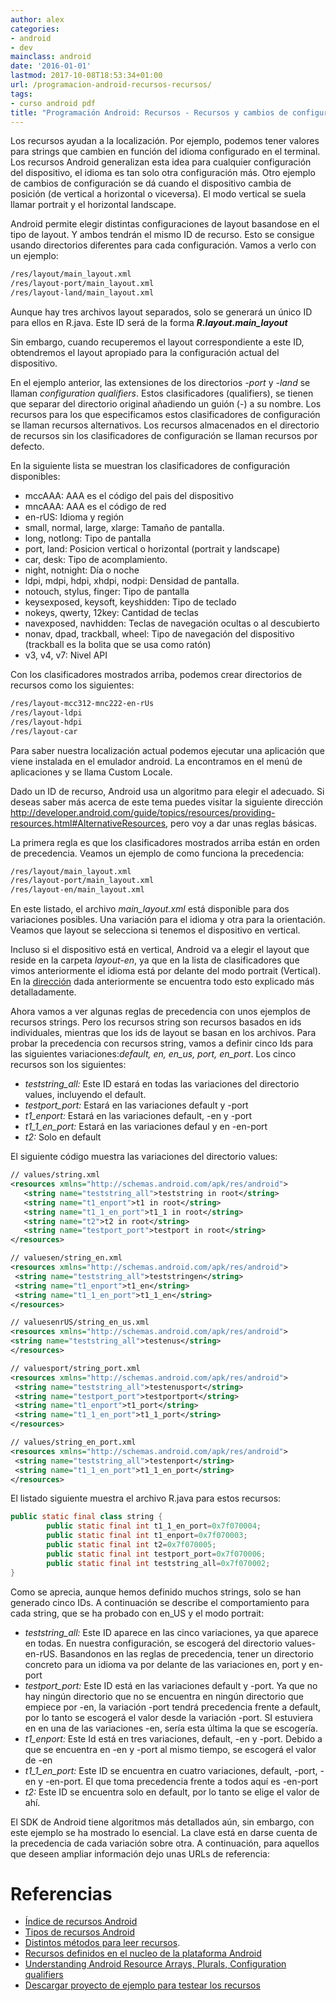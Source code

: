 ```yaml
---
author: alex
categories:
- android
- dev
mainclass: android
date: '2016-01-01'
lastmod: 2017-10-08T18:53:34+01:00
url: /programacion-android-recursos-recursos/
tags:
- curso android pdf
title: "Programación Android: Recursos - Recursos y cambios de configuración"
---
```


Los recursos ayudan a la localización. Por ejemplo, podemos tener valores para strings que cambien en función del idioma configurado en el terminal. Los recursos Android generalizan esta idea para cualquier configuración del dispositivo, el idioma es tan solo otra configuración más. Otro ejemplo de cambios de configuración se dá cuando el dispositivo cambia de posición (de vertical a horizontal o viceversa). El modo vertical se suela llamar portrait y el horizontal landscape.

Android permite elegir distintas configuraciones de layout basandose en el tipo de layout. Y ambos tendrán el mismo ID de recurso. Esto se consigue usando directorios diferentes para cada configuración. Vamos a verlo con un ejemplo:


<!--more--><!--ad-->

```bash
/res/layout/main_layout.xml
/res/layout-port/main_layout.xml
/res/layout-land/main_layout.xml
```

Aunque hay tres archivos layout separados, solo se generará un único ID para ellos en R.java. Este ID será de la forma ***R.layout.main_layout***

Sin embargo, cuando recuperemos el layout correspondiente a este ID, obtendremos el layout apropiado para la configuración actual del dispositivo.

En el ejemplo anterior, las extensiones de los directorios *-port* y *-land* se llaman *configuration qualifiers*. Estos clasificadores (qualifiers), se tienen que separar del directorio original añadiendo un guión (-) a su nombre. Los recursos para los que especificamos estos clasificadores de configuración se llaman recursos alternativos. Los recursos almacenados en el directorio de recursos sin los clasificadores de configuración se llaman recursos por defecto.

En la siguiente lista se muestran los clasificadores de configuración disponibles:

  * mccAAA: AAA es el código del pais del dispositivo
  * mncAAA: AAA es el código de red
  * en-rUS: Idioma y región
  * small, normal, large, xlarge: Tamaño de pantalla.
  * long, notlong: Tipo de pantalla
  * port, land: Posicion vertical o horizontal (portrait y landscape)
  * car, desk: Tipo de acomplamiento.
  * night, notnight: Día o noche
  * ldpi, mdpi, hdpi, xhdpi, nodpi: Densidad de pantalla.
  * notouch, stylus, finger: Tipo de pantalla
  * keysexposed, keysoft, keyshidden: Tipo de teclado
  * nokeys, qwerty, 12key: Cantidad de teclas
  * navexposed, navhidden: Teclas de navegación ocultas o al descubierto
  * nonav, dpad, trackball, wheel: Tipo de navegación del dispositivo (trackball es la bolita que se usa como ratón)
  * v3, v4, v7: Nivel API

Con los clasificadores mostrados arriba, podemos crear directorios de recursos como los siguientes:

```bash
/res/layout-mcc312-mnc222-en-rUs
/res/layout-ldpi
/res/layout-hdpi
/res/layout-car
```

Para saber nuestra localización actual podemos ejecutar una aplicación que viene instalada en el emulador android. La encontramos en el menú de aplicaciones y se llama Custom Locale.

<figure>
    <amp-img sizes="(min-width: 485px) 485px, 100vw" on="tap:lightbox1" role="button" tabindex="0" layout="responsive" width="485" height="800" src="https://4.bp.blogspot.com/-Q3bB0guwyaU/TrufmiBkv0I/AAAAAAAABjA/kQypC8CXIbU/s800/Screenshot.png"></amp-img>
</figure>

Dado un ID de recurso, Android usa un algoritmo para elegir el adecuado. Si deseas saber más acerca de este tema puedes visitar la siguiente dirección <a target="_blank" href="http://developer.android.com/guide/topics/resources/providing-resources.html#AlternativeResources">http://developer.android.com/guide/topics/resources/providing-resources.html#AlternativeResources</a>, pero voy a dar unas reglas básicas.

La primera regla es que los clasificadores mostrados arriba están en orden de precedencia. Veamos un ejemplo de como funciona la precedencia:

```bash
/res/layout/main_layout.xml
/res/layout-port/main_layout.xml
/res/layout-en/main_layout.xml
```

En este listado, el archivo *main_layout.xml* está disponible para dos variaciones posibles. Una variación para el idioma y otra para la orientación. Veamos que layout se selecciona si tenemos el dispositivo en vertical.

Incluso si el dispositivo está en vertical, Android va a elegir el layout que reside en la carpeta *layout-en*, ya que en la lista de clasificadores que vimos anteriormente el idioma está por delante del modo portrait (Vertical). En la <a target="_blank" href="http://developer.android.com/guide/topics/resources/providing-resources.html#AlternativeResources">dirección</a> dada anteriormente se encuentra todo esto explicado más detalladamente.

Ahora vamos a ver algunas reglas de precedencia con unos ejemplos de recursos strings. Pero los recursos string son recursos basados en ids individuales, mientras que los ids de layout se basan en los archivos. Para probar la precedencia con recursos string, vamos a definir cinco Ids para las siguientes variaciones:*default, en, en\_us, port, en\_port*. Los cinco recursos son los siguientes:

  * *teststring_all:* Este ID estará en todas las variaciones del directorio values, incluyendo el default.
  * *testport_port:* Estará en las variaciones default y -port
  * *t1_enport:* Estará en las variaciones default, -en y -port
  * *t1\_1\_en_port:* Estará en las variaciones defaul y en -en-port
  * *t2:* Solo en default

El siguiente código muestra las variaciones del directorio values:

```xml
// values/string.xml
<resources xmlns="http://schemas.android.com/apk/res/android">
   <string name="teststring_all">teststring in root</string>
   <string name="t1_enport">t1 in root</string>
   <string name="t1_1_en_port">t1_1 in root</string>
   <string name="t2">t2 in root</string>
   <string name="testport_port">testport in root</string>
</resources>

// values­en/string_en.xml
<resources xmlns="http://schemas.android.com/apk/res/android">
 <string name="teststring_all">teststring­en</string>
 <string name="t1_enport">t1_en</string>
 <string name="t1_1_en_port">t1_1_en</string>
</resources>

// values­en­rUS/string_en_us.xml
<resources xmlns="http://schemas.android.com/apk/res/android">
<string name="teststring_all">test­en­us</string>
</resources>

// values­port/string_port.xml
<resources xmlns="http://schemas.android.com/apk/res/android">
 <string name="teststring_all">test­en­us­port</string>
 <string name="testport_port">testport­port</string>
 <string name="t1_enport">t1_port</string>
 <string name="t1_1_en_port">t1_1_port</string>
</resources>

// values/string_en_port.xml
<resources xmlns="http://schemas.android.com/apk/res/android">
 <string name="teststring_all">test­en­port</string>
 <string name="t1_1_en_port">t1_1_en_port</string>
</resources>
```

El listado siguiente muestra el archivo R.java para estos recursos:

```java
public static final class string {
        public static final int t1_1_en_port=0x7f070004;
        public static final int t1_enport=0x7f070003;
        public static final int t2=0x7f070005;
        public static final int testport_port=0x7f070006;
        public static final int teststring_all=0x7f070002;
}
```

Como se aprecia, aunque hemos definido muchos strings, solo se han generado cinco IDs. A continuación se describe el comportamiento para cada string, que se ha probado con en_US y el modo portrait:

  * *teststring_all:* Este ID aparece en las cinco variaciones, ya que aparece en todas. En nuestra configuración, se escogerá del directorio values-en-rUS. Basandonos en las reglas de precedencia, tener un directorio concreto para un idioma va por delante de las variaciones en, port y en-port
  * *testport_port:* Este ID está en las variaciones default y -port. Ya que no hay ningún directorio que no se encuentra en ningún directorio que empiece por -en, la variación -port tendrá precedencia frente a default, por lo tanto se escogerá el valor desde la variación -port. SI estuviera en en una de las variaciones -en, sería esta última la que se escogería.
  * *t1_enport:* Este Id está en tres variaciones, default, -en y -port. Debido a que se encuentra en -en y -port al mismo tiempo, se escogerá el valor de -en
  * *t1\_1\_en_port:* Este ID se encuentra en cuatro variaciones, default, -port, -en y -en-port. El que toma precedencia frente a todos aquí es -en-port
  * *t2:* Este ID se encuentra solo en default, por lo tanto se elige el valor de ahí.

El SDK de Android tiene algoritmos más detallados aún, sin embargo, con este ejemplo se ha mostrado lo esencial. La clave está en darse cuenta de la precedencia de cada variación sobre otra. A continuación, para aquellos que deseen ampliar información dejo unas URLs de referencia:

# Referencias

  * <a target="_blank" href="http://developer.android.com/guide/topics/resources/index.html">Índice de recursos Android</a>
  * <a target="_blank" href="http://developer.android.com/guide/topics/resources/available-resources.html">Tipos de recursos Android</a>
  * <a target="_blank" href="http://developer.android.com/reference/android/content/res/Resources.html">Distintos métodos para leer recursos</a>.
  * <a target="_blank" href="http://developer.android.com/reference/android/R.html">Recursos definidos en el nucleo de la plataforma Android</a>
  * <a target="_blank" href="http://androidbook.com/item/3542">Understanding Android Resource Arrays, Plurals, Configuration qualifiers</a>
  * <a target="_blank" href="http://androidbook.com/akc/filestorage/satya/documentfiles/3540/ProAndroid3_Ch04_TestProvider.zip">Descargar proyecto de ejemplo para testear los recursos</a>
